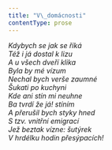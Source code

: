 ```yaml
---
title: "V\_domácnosti"
contentType: prose
---
```


<section>

_Kdybych se jak se říká  
Též i já dostal k lizu  
A u všech dveří klika  
Byla by mé vízum  
Nechal bych verše zaumné  
Šukati po kuchyni  
Kde ani stín mi neuhne  
Ba tvrdí že já! stíním  
A přerušil bych styky hned  
S tzv. vnitřní emigrací  
Jež beztak vízne: šutýrek  
V hrdélku hodin přesýpacích!_

</section>
